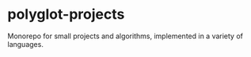 # polyglot-projects

Monorepo for small projects and algorithms, implemented in a variety of languages.

